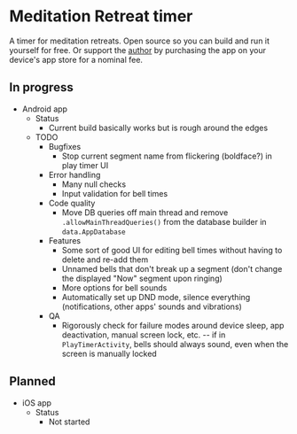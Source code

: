 # Meditation Retreat timer

A timer for meditation retreats. Open source so you can build and run it yourself for free. Or support the [author](https://twitter.com/a_p_ellis) by purchasing the app on your device's app store for a nominal fee.

## In progress

* Android app
   * Status
      * Current build basically works but is rough around the edges
   * TODO
      * Bugfixes
         * Stop current segment name from flickering (boldface?) in play timer UI
      * Error handling
         * Many null checks
         * Input validation for bell times
      * Code quality
         * Move DB queries off main thread and remove `.allowMainThreadQueries()` from the database builder in `data.AppDatabase`
      * Features
         * Some sort of good UI for editing bell times without having to delete and re-add them
         * Unnamed bells that don't break up a segment (don't change the displayed "Now" segment upon ringing)
         * More options for bell sounds
         * Automatically set up DND mode, silence everything (notifications, other apps' sounds and vibrations)
      * QA
         * Rigorously check for failure modes around device sleep, app deactivation, manual screen lock, etc. -- if in `PlayTimerActivity`, bells should always sound, even when the screen is manually locked

## Planned

* iOS app
   * Status
      * Not started
